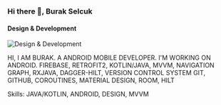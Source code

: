 ### Hi there 👋, Burak Selcuk
#### Design & Development
![Design & Development](https://media-exp1.licdn.com/dms/image/C4D16AQH5iXL5mIoWtA/profile-displaybackgroundimage-shrink_200_800/0/1634310344057?e=1652313600&v=beta&t=2m4lZ99ETVopAA4Aa_tV5TFshDe4g2k-tKpoPB_HQjo)

HI, I AM BURAK. A ANDROID MOBILE DEVELOPER. I'M WORKING ON ANDROID. FIREBASE, RETROFIT2, KOTLIN/JAVA, MVVM, NAVIGATION GRAPH, RXJAVA, DAGGER-HILT, VERSION CONTROL SYSTEM GIT, GITHUB, COROUTINES, MATERIAL DESIGN, ROOM, HILT

Skills: JAVA/KOTLIN, ANDROID, DESIGN, MVVM



